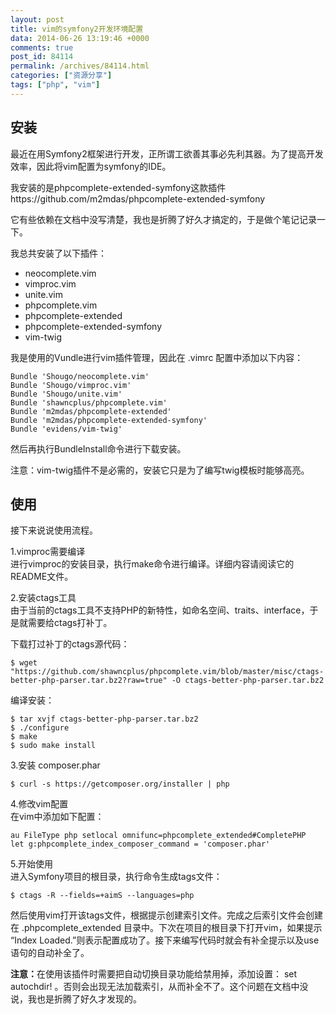 ```yaml
---
layout: post
title: vim的symfony2开发环境配置
data: 2014-06-26 13:19:46 +0000
comments: true
post_id: 84114
permalink: /archives/84114.html
categories: ["资源分享"]
tags: ["php", "vim"]
---
```


<h2>安装</h2>
<p>最近在用Symfony2框架进行开发，正所谓工欲善其事必先利其器。为了提高开发效率，因此将vim配置为symfony的IDE。</p>
<p>我安装的是phpcomplete-extended-symfony这款插件 https://github.com/m2mdas/phpcomplete-extended-symfony</p>
<p>它有些依赖在文档中没写清楚，我也是折腾了好久才搞定的，于是做个笔记记录一下。</p>
<p>我总共安装了以下插件：</p>
<ul>
<li>neocomplete.vim  </li>
<li>vimproc.vim  </li>
<li>unite.vim  </li>
<li>phpcomplete.vim  </li>
<li>phpcomplete-extended  </li>
<li>phpcomplete-extended-symfony  </li>
<li>vim-twig  </li>
</ul>
<p>我是使用的Vundle进行vim插件管理，因此在 .vimrc 配置中添加以下内容：</p>
<pre><code>Bundle 'Shougo/neocomplete.vim'
Bundle 'Shougo/vimproc.vim'
Bundle 'Shougo/unite.vim'
Bundle 'shawncplus/phpcomplete.vim'
Bundle 'm2mdas/phpcomplete-extended'
Bundle 'm2mdas/phpcomplete-extended-symfony'
Bundle 'evidens/vim-twig'
</code></pre>
<p>然后再执行BundleInstall命令进行下载安装。</p>
<p>注意：vim-twig插件不是必需的，安装它只是为了编写twig模板时能够高亮。  </p>
<h2>使用</h2>
<p>接下来说说使用流程。</p>
<p>1.vimproc需要编译<br>
进行vimproc的安装目录，执行make命令进行编译。详细内容请阅读它的README文件。</p>
<p>2.安装ctags工具<br>
由于当前的ctags工具不支持PHP的新特性，如命名空间、traits、interface，于是就需要给ctags打补丁。  </p>
<p>下载打过补丁的ctags源代码：  </p>
<pre><code>$ wget "https://github.com/shawncplus/phpcomplete.vim/blob/master/misc/ctags-better-php-parser.tar.bz2?raw=true" -O ctags-better-php-parser.tar.bz2
</code></pre>
<p>编译安装：  </p>
<pre><code>$ tar xvjf ctags-better-php-parser.tar.bz2  
$ ./configure  
$ make  
$ sudo make install
</code></pre>
<p>3.安装 composer.phar  </p>
<pre><code>$ curl -s https://getcomposer.org/installer | php
</code></pre>
<p>4.修改vim配置<br>
在vim中添加如下配置：  </p>
<pre><code>au FileType php setlocal omnifunc=phpcomplete_extended#CompletePHP  
let g:phpcomplete_index_composer_command = 'composer.phar'
</code></pre>
<p>5.开始使用<br>
进入Symfony项目的根目录，执行命令生成tags文件：</p>
<pre><code>$ ctags -R --fields=+aimS --languages=php
</code></pre>
<p>然后使用vim打开该tags文件，根据提示创建索引文件。完成之后索引文件会创建在 .phpcomplete_extended 目录中。下次在项目的根目录下打开vim，如果提示 “Index Loaded.”则表示配置成功了。接下来编写代码时就会有补全提示以及use语句的自动补全了。</p>
<p><strong>注意：</strong>在使用该插件时需要把自动切换目录功能给禁用掉，添加设置： set autochdir! 。否则会出现无法加载索引，从而补全不了。这个问题在文档中没说，我也是折腾了好久才发现的。</p>
